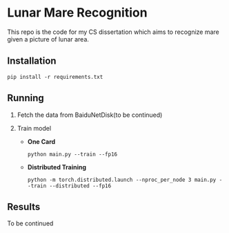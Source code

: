 # Lunar Mare Recognition

This repo is the code for my CS dissertation which aims to recognize mare given a picture of lunar area.

## Installation
```shell script
pip install -r requirements.txt
```

## Running
1. Fetch the data from BaiduNetDisk(to be continued)

2. Train model

    - **One Card**
        ``` shell script
        python main.py --train --fp16
        ```
    - **Distributed Training**
        ```shell script
        python -m torch.distributed.launch --nproc_per_node 3 main.py --train --distributed --fp16
        ```

## Results
To be continued